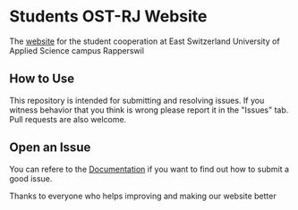 # Students OST-RJ Website

The [website](https://students-rj.ch) for the student cooperation at East Switzerland University of Applied Science campus Rapperswil

## How to Use

This repository is intended for submitting and resolving issues. If you witness behavior that you think is wrong please report it in the "Issues" tab. Pull requests are also welcome.

## Open an Issue

You can refere to the [Documentation](https://github.com/kevinloeffler/students-ost-website/wiki) if you want to find out how to submit a good issue.

Thanks to everyone who helps improving and making our website better

